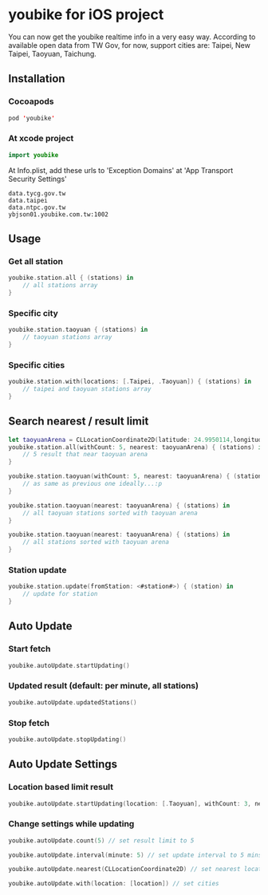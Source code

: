 # youbike for iOS project
You can now get the youbike realtime info in a very easy way.
According to available open data from TW Gov, for now, support cities are: Taipei, New Taipei, Taoyuan, Taichung.

## Installation
### Cocoapods
```swift
pod 'youbike'
```
### At xcode project
```swift
import youbike
```
At Info.plist, add these urls to 'Exception Domains' at 'App Transport Security Settings'
```
data.tycg.gov.tw
data.taipei
data.ntpc.gov.tw
ybjson01.youbike.com.tw:1002
```

## Usage
### Get all station
```swift
youbike.station.all { (stations) in
    // all stations array
}
```
### Specific city
```swift
youbike.station.taoyuan { (stations) in
    // taoyuan stations array
}
```
### Specific cities
```swift
youbike.station.with(locations: [.Taipei, .Taoyuan]) { (stations) in
    // taipei and taoyuan stations array    
}
```
## Search nearest / result limit
```swift
let taoyuanArena = CLLocationCoordinate2D(latitude: 24.9950114,longitude: 121.3229133)
youbike.station.all(withCount: 5, nearest: taoyuanArena) { (stations) in
    // 5 result that near taoyuan arena
}
```
```swift
youbike.station.taoyuan(withCount: 5, nearest: taoyuanArena) { (stations) in
    // as same as previous one ideally...:p
}
```
```swift
youbike.station.taoyuan(nearest: taoyuanArena) { (stations) in
    // all taoyuan stations sorted with taoyuan arena
}
```
```swift
youbike.station.taoyuan(nearest: taoyuanArena) { (stations) in
    // all stations sorted with taoyuan arena
}
```
### Station update
```swift
youbike.station.update(fromStation: <#station#>) { (station) in
    // update for station
}
```

## Auto Update
### Start fetch
```swift
youbike.autoUpdate.startUpdating()
```
### Updated result (default: per minute, all stations)
```swift
youbike.autoUpdate.updatedStations()
```
### Stop fetch
```swift
youbike.autoUpdate.stopUpdating()
```
## Auto Update Settings
### Location based limit result
```swift
youbike.autoUpdate.startUpdating(location: [.Taoyuan], withCount: 3, nearest: taoyuanArena, interval: 2) //3 result near taoyuan arena at taoyuan, update every 2 mins
```
### Change settings while updating
```swift
youbike.autoUpdate.count(5) // set result limit to 5
```
```swift
youbike.autoUpdate.interval(minute: 5) // set update interval to 5 mins
```
```swift
youbike.autoUpdate.nearest(CLLocationCoordinate2D) // set nearest location
```
```swift
youbike.autoUpdate.with(location: [location]) // set cities
```
